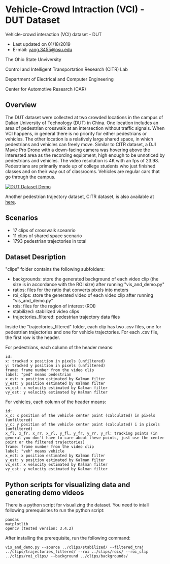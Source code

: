 # Vehicle-Crowd Intraction (VCI) - DUT Dataset
Vehicle-crowd interaction (VCI) dataset - DUT

* Last updated on 01/18/2019
* E-mail: yang.3455@osu.edu

The Ohio State Unviversity

Control and Intelligent Transportation Research (CITR) Lab

Department of Electrical and Computer Engineering

Center for Automotive Research (CAR)

## Overview

The DUT dataset were collected at two crowded locations in the campus of Dalian University of Technology (DUT) in China. One location includes an area of pedestrian crosswalk at an intersection without traffic signals. When VCI happens, in general there is no priority for either pedestrians or vehicles. The other location is a relatively large shared space, in which pedestrians and vehicles can freely move. Similar to CITR dataset, a DJI Mavic Pro Drone with a down-facing camera was hovering above the interested area as the recording equipment, high enough to be unnoticed by pedestrians and vehicles. The video resolution is 4K with an fps of 23.98. Pedestrians are primarily made up of college students who just finished classes and on their way out of classrooms. Vehicles are regular cars that go through the campus. 

[![DUT Dataset Demo](http://img.youtube.com/vi/ia9kVPBLXJI/0.jpg)](https://www.youtube.com/watch?v=ia9kVPBLXJI "DUT Dataset Demo")

Another pedestrian trajectory dataset, CITR dataset, is also available at [here](https://github.com/dongfang-steven-yang/vci-dataset-citr).


## Scenarios

- 17 clips of crosswalk sceanrio
- 11 clips of shared space scenario
- 1793 pedestrian trajectories in total

## Dataset Desription

"clips" folder contains the following subfolders:

- backgrounds: store the generated background of each video clip (the size is in accordance with the ROI size) after running "vis_and_demo.py"
- ratios: files for the ratio that converts pixels into meters
- roi_clips: store the generated video of each video clip after running "vis_and_demo.py"
- rois: files for the region of interest (ROI)
- stabilized: stabilized video clips
- trajectories_filtered: pedestrian trajectory data files

Inside the "trajectories_filtered" folder, each clip has two .csv files, one for pedestrian trajectories and one for vehicle trajectories. For each .csv file, the first row is the header. 

For pedestrians, each column of the header means:

```
id: 
x: tracked x position in pixels (unfiltered)
y: tracked y position in pixels (unfiltered)
frame: frame number from the video clip
label: "ped" means pedestrian
x_est: x position estimated by Kalman filter
y_est: y position estimated by Kalman filter
vx_est: x velocity estimated by Kalman filter 
vy_est: y velocity estimated by Kalman filter
```

For vehicles, each column of the header means:
```
id: 
x_c: x position of the vehicle center point (calculated) in pixels (unfiltered)
y_c: y position of the vehicle center point (calculated) i in pixels (unfiltered)
x_fl, x_fr, x_rr, x_rl, y_fl, y_fr, y_rr, y_rl: tracking points (in general you don't have to care about these points, just use the center point or the filtered trajectories)
frame: frame number from the video clip
label: "veh" means vehicle
x_est: x position estimated by Kalman filter
y_est: y position estimated by Kalman filter
vx_est: x velocity estimated by Kalman filter 
vy_est: y velocity estimated by Kalman filter
```

## Python scripts for visualizing data and generating demo videos

There is a python script for visualizing the dataset. You need to intall following prerequisites to run the python script: 

```
pandas
matplotlib
opencv (tested version: 3.4.2)
```

After installing the prerequisite, run the following command:

```
vis_and_demo.py --source ../clips/stabilized/ --filtered_traj ../clips/trajectories_filtered/ --roi ../clips/rois/ --roi_clip ../clips/roi_clips/ --background ../clips/backgrounds/
```



